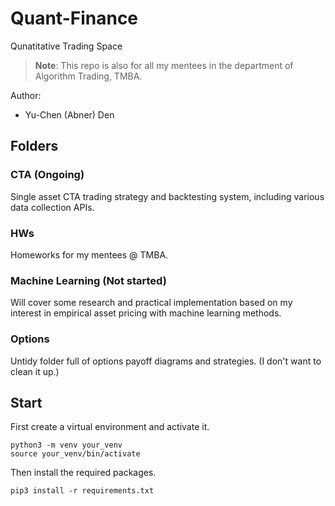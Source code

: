 # Quant-Finance

Qunatitative Trading Space

> **Note**: This repo is also for all my mentees in the department of Algorithm Trading, TMBA.

Author:

- Yu-Chen (Abner) Den

## Folders

### CTA (Ongoing)

Single asset CTA trading strategy and backtesting system, including various data collection APIs.

### HWs

Homeworks for my mentees @ TMBA.

### Machine Learning (Not started)

Will cover some research and practical implementation based on my interest in empirical asset pricing with machine learning methods.

### Options

Untidy folder full of options payoff diagrams and strategies. (I don't want to clean it up.)

## Start

First create a virtual environment and activate it.

```plaintext
python3 -m venv your_venv
source your_venv/bin/activate
```

Then install the required packages.

```plaintext
pip3 install -r requirements.txt
```
